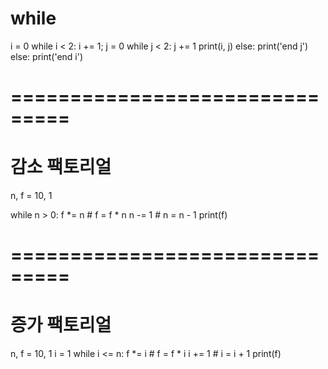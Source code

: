 # while
i = 0
while i < 2:
    i += 1; j = 0
    while j < 2:
        j += 1
        print(i, j)
    else: print('end j')
else: print('end i')

# ===============================
# 감소 팩토리얼
n, f = 10, 1

while n > 0:
    f *= n # f = f * n
    n -= 1 # n = n - 1
print(f)

# ===============================
# 증가 팩토리얼
n, f = 10, 1
i = 1
while i <= n:
    f *= i # f = f * i
    i += 1 # i = i + 1
print(f)
